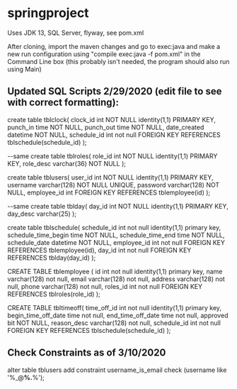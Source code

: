 # springproject
Uses JDK 13, SQL Server, flyway, see pom.xml

After cloning, import the maven changes and go to exec:java and make a new run configuration using 
"compile exec:java -f pom.xml" in the Command Line box (this probably isn't needed, the program should also run using Main)

## Updated SQL Scripts 2/29/2020 (edit file to see with correct formatting):

create table tblclock(
	clock_id int NOT NULL identity(1,1) PRIMARY KEY,
    punch_in time NOT NULL,
	punch_out time NOT NULL,
	date_created datetime NOT NULL,
	schedule_id int not null FOREIGN KEY REFERENCES tblschedule(schedule_id)
);

--same
create table tblroles(
    role_id int NOT NULL identity(1,1) PRIMARY KEY,
    role_desc varchar(36) NOT NULL
);

create table tblusers(
    user_id int NOT NULL identity(1,1) PRIMARY KEY,
    username varchar(128) NOT NULL UNIQUE,
    password varchar(128) NOT NULL,
    employee_id int FOREIGN KEY REFERENCES tblemployee(id)
);

--same
create table tblday(
    day_id int NOT NULL identity(1,1) PRIMARY KEY,
    day_desc varchar(25)
);

create table tblschedule(
	schedule_id int not null identity(1,1) primary key,
    schedule_time_begin time NOT NULL,
    schedule_time_end time NOT NULL,
    schedule_date datetime NOT NULL,
	employee_id int not null FOREIGN KEY REFERENCES tblemployee(id),
    day_id int not null FOREIGN KEY REFERENCES tblday(day_id)
);


CREATE TABLE tblemployee (
	id int not null identity(1,1) primary key,
	name varchar(128) not null,
	email varchar(128) not null,
	address varchar(128) not null,
	phone varchar(128) not null,
	roles_id int not null FOREIGN KEY REFERENCES tblroles(role_id)
);

CREATE TABLE tbltimeoff(
	time_off_id int not null identity(1,1) primary key,
	begin_time_off_date time not null,
	end_time_off_date time not null,
	approved bit NOT NULL,
	reason_desc varchar(128) not null,
	schedule_id int not null FOREIGN KEY REFERENCES tblschedule(schedule_id)
);

## Check Constraints as of 3/10/2020
alter table tblusers add constraint username_is_email check (username like '%_@__%.__%');
